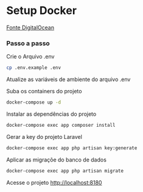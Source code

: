 
# Setup Docker 
[Fonte DigitalOcean](https://www.digitalocean.com/community/tutorials/how-to-set-up-laravel-nginx-and-mysql-with-docker-compose-on-ubuntu-20-04)

### Passo a passo



Crie o Arquivo .env
```sh
cp .env.example .env
```


Atualize as variáveis de ambiente do arquivo .env


Suba os containers do projeto
```sh
docker-compose up -d
```

Instalar as dependências do projeto
```sh
docker-compose exec app composer install
```

Gerar a key do projeto Laravel
```sh
docker-compose exec app php artisan key:generate
```

Aplicar as migraçõe do banco de dados
```sh
docker-compose exec app php artisan migrate
```


Acesse o projeto
[http://localhost:8180](http://localhost:8180)

